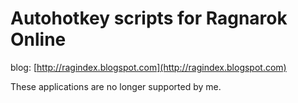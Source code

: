 # Autohotkey scripts for Ragnarok Online
blog: [http://ragindex.blogspot.com](http://ragindex.blogspot.com)

These applications are no longer supported by me.